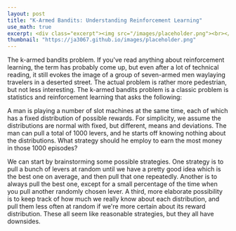 ```yaml
---
layout: post
title: "K-Armed Bandits: Understanding Reinforcement Learning"
use_math: true
excerpt: <div class="excerpt"><img src="/images/placeholder.png"><br></div>
thumbnail: "https://ja3067.github.io/images/placeholder.png"
---
```


The k-armed bandits problem. If you've read anything about reinforcement learning, the term has probably come up, but even after a lot of technical reading, it still evokes the image of a group of seven-armed men waylaying travelers in a deserted street. The actual problem is rather more pedestrian, but not less interesting. The k-armed bandits problem is a classic problem is statistics and reinforcement learning that asks the following:

<div class="quote">A man is playing a number of slot machines at the same time, each of which has a fixed distribution of possible rewards. For simplicity, we assume the distributions are normal with fixed, but different, means and deviations. The man can pull a total of 1000 levers, and he starts off knowing nothing about the distributions. What strategy should he employ to earn the most money in those 1000 episodes?</div>

We can start by brainstorming some possible strategies. One strategy is to pull a bunch of levers at random until we have a pretty good idea which is the best one on average, and then pull that one repeatedly. Another is to always pull the best one, except for a small percentage of the time when you pull another randomly chosen lever. A third, more elaborate possibility is to keep track of how much we really know about each distribution, and pull them less often at random if we're more certain about its reward distribution. These all seem like reasonable strategies, but they all have downsides.
